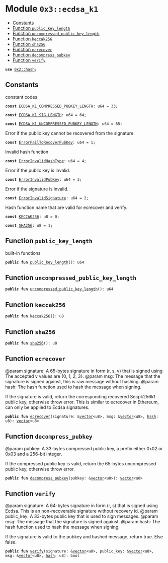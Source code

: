 
<a name="0x3_ecdsa_k1"></a>

# Module `0x3::ecdsa_k1`



-  [Constants](#@Constants_0)
-  [Function `public_key_length`](#0x3_ecdsa_k1_public_key_length)
-  [Function `uncompressed_public_key_length`](#0x3_ecdsa_k1_uncompressed_public_key_length)
-  [Function `keccak256`](#0x3_ecdsa_k1_keccak256)
-  [Function `sha256`](#0x3_ecdsa_k1_sha256)
-  [Function `ecrecover`](#0x3_ecdsa_k1_ecrecover)
-  [Function `decompress_pubkey`](#0x3_ecdsa_k1_decompress_pubkey)
-  [Function `verify`](#0x3_ecdsa_k1_verify)


<pre><code><b>use</b> <a href="">0x2::hash</a>;
</code></pre>



<a name="@Constants_0"></a>

## Constants


<a name="0x3_ecdsa_k1_ECDSA_K1_COMPRESSED_PUBKEY_LENGTH"></a>

constant codes


<pre><code><b>const</b> <a href="ecdsa_k1.md#0x3_ecdsa_k1_ECDSA_K1_COMPRESSED_PUBKEY_LENGTH">ECDSA_K1_COMPRESSED_PUBKEY_LENGTH</a>: u64 = 33;
</code></pre>



<a name="0x3_ecdsa_k1_ECDSA_K1_SIG_LENGTH"></a>



<pre><code><b>const</b> <a href="ecdsa_k1.md#0x3_ecdsa_k1_ECDSA_K1_SIG_LENGTH">ECDSA_K1_SIG_LENGTH</a>: u64 = 64;
</code></pre>



<a name="0x3_ecdsa_k1_ECDSA_K1_UNCOMPRESSED_PUBKEY_LENGTH"></a>



<pre><code><b>const</b> <a href="ecdsa_k1.md#0x3_ecdsa_k1_ECDSA_K1_UNCOMPRESSED_PUBKEY_LENGTH">ECDSA_K1_UNCOMPRESSED_PUBKEY_LENGTH</a>: u64 = 65;
</code></pre>



<a name="0x3_ecdsa_k1_ErrorFailToRecoverPubKey"></a>

Error if the public key cannot be recovered from the signature.


<pre><code><b>const</b> <a href="ecdsa_k1.md#0x3_ecdsa_k1_ErrorFailToRecoverPubKey">ErrorFailToRecoverPubKey</a>: u64 = 1;
</code></pre>



<a name="0x3_ecdsa_k1_ErrorInvalidHashType"></a>

Invalid hash function


<pre><code><b>const</b> <a href="ecdsa_k1.md#0x3_ecdsa_k1_ErrorInvalidHashType">ErrorInvalidHashType</a>: u64 = 4;
</code></pre>



<a name="0x3_ecdsa_k1_ErrorInvalidPubKey"></a>

Error if the public key is invalid.


<pre><code><b>const</b> <a href="ecdsa_k1.md#0x3_ecdsa_k1_ErrorInvalidPubKey">ErrorInvalidPubKey</a>: u64 = 3;
</code></pre>



<a name="0x3_ecdsa_k1_ErrorInvalidSignature"></a>

Error if the signature is invalid.


<pre><code><b>const</b> <a href="ecdsa_k1.md#0x3_ecdsa_k1_ErrorInvalidSignature">ErrorInvalidSignature</a>: u64 = 2;
</code></pre>



<a name="0x3_ecdsa_k1_KECCAK256"></a>

Hash function name that are valid for ecrecover and verify.


<pre><code><b>const</b> <a href="ecdsa_k1.md#0x3_ecdsa_k1_KECCAK256">KECCAK256</a>: u8 = 0;
</code></pre>



<a name="0x3_ecdsa_k1_SHA256"></a>



<pre><code><b>const</b> <a href="ecdsa_k1.md#0x3_ecdsa_k1_SHA256">SHA256</a>: u8 = 1;
</code></pre>



<a name="0x3_ecdsa_k1_public_key_length"></a>

## Function `public_key_length`

built-in functions


<pre><code><b>public</b> <b>fun</b> <a href="ecdsa_k1.md#0x3_ecdsa_k1_public_key_length">public_key_length</a>(): u64
</code></pre>



<a name="0x3_ecdsa_k1_uncompressed_public_key_length"></a>

## Function `uncompressed_public_key_length`



<pre><code><b>public</b> <b>fun</b> <a href="ecdsa_k1.md#0x3_ecdsa_k1_uncompressed_public_key_length">uncompressed_public_key_length</a>(): u64
</code></pre>



<a name="0x3_ecdsa_k1_keccak256"></a>

## Function `keccak256`



<pre><code><b>public</b> <b>fun</b> <a href="ecdsa_k1.md#0x3_ecdsa_k1_keccak256">keccak256</a>(): u8
</code></pre>



<a name="0x3_ecdsa_k1_sha256"></a>

## Function `sha256`



<pre><code><b>public</b> <b>fun</b> <a href="ecdsa_k1.md#0x3_ecdsa_k1_sha256">sha256</a>(): u8
</code></pre>



<a name="0x3_ecdsa_k1_ecrecover"></a>

## Function `ecrecover`

@param signature: A 65-bytes signature in form (r, s, v) that is signed using
The accepted v values are {0, 1, 2, 3}.
@param msg: The message that the signature is signed against, this is raw message without hashing.
@param hash: The hash function used to hash the message when signing.

If the signature is valid, return the corresponding recovered Secpk256k1 public
key, otherwise throw error. This is similar to ecrecover in Ethereum, can only be
applied to Ecdsa signatures.


<pre><code><b>public</b> <b>fun</b> <a href="ecdsa_k1.md#0x3_ecdsa_k1_ecrecover">ecrecover</a>(signature: &<a href="">vector</a>&lt;u8&gt;, msg: &<a href="">vector</a>&lt;u8&gt;, <a href="">hash</a>: u8): <a href="">vector</a>&lt;u8&gt;
</code></pre>



<a name="0x3_ecdsa_k1_decompress_pubkey"></a>

## Function `decompress_pubkey`

@param pubkey: A 33-bytes compressed public key, a prefix either 0x02 or 0x03 and a 256-bit integer.

If the compressed public key is valid, return the 65-bytes uncompressed public key,
otherwise throw error.


<pre><code><b>public</b> <b>fun</b> <a href="ecdsa_k1.md#0x3_ecdsa_k1_decompress_pubkey">decompress_pubkey</a>(pubkey: &<a href="">vector</a>&lt;u8&gt;): <a href="">vector</a>&lt;u8&gt;
</code></pre>



<a name="0x3_ecdsa_k1_verify"></a>

## Function `verify`

@param signature: A 64-bytes signature in form (r, s) that is signed using
Ecdsa. This is an non-recoverable signature without recovery id.
@param public_key: A 33-bytes public key that is used to sign messages.
@param msg: The message that the signature is signed against.
@param hash: The hash function used to hash the message when signing.

If the signature is valid to the pubkey and hashed message, return true. Else false.


<pre><code><b>public</b> <b>fun</b> <a href="ecdsa_k1.md#0x3_ecdsa_k1_verify">verify</a>(signature: &<a href="">vector</a>&lt;u8&gt;, public_key: &<a href="">vector</a>&lt;u8&gt;, msg: &<a href="">vector</a>&lt;u8&gt;, <a href="">hash</a>: u8): bool
</code></pre>

